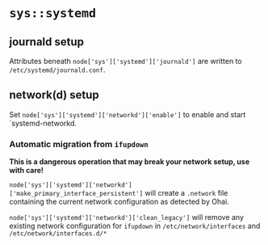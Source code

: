 # `sys::systemd`

## journald setup

Attributes beneath `node['sys']['systemd']['journald']` are written to
`/etc/systemd/journald.conf`.

## network(d) setup

Set `node['sys']['systemd']['networkd']['enable']` to enable and start
`systemd-networkd.

### Automatic migration from `ifupdown`

**This is a dangerous operation that may break your network setup,
use with care!**

`node['sys']['systemd']['networkd']['make_primary_interface_persistent']` will
create a `.network` file containing the current network configuration
as detected by Ohai.

`node['sys']['systemd']['networkd']['clean_legacy']` will remove any existing
network configuration for `ifupdown` in `/etc/network/interfaces` and
`/etc/network/interfaces.d/*`
